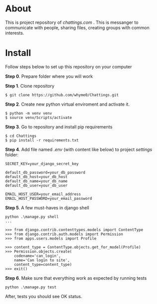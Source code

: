 # About

This is project repository of *chattings.com* . This is messanger to communicate with people, sharing files, creating groups  with common interests.

# Install

Follow steps below to set up this repository on your computer

**Step 0**. Prepare folder where you will work

**Step 1**. Clone repository 
```
$ git clone https://github.com/whyme0/Chattings.git
```

**Step 2**. Create new python virtual enviroment and activate it.
```
$ python -m venv venv
$ source venv/Scripts/activate
```

**Step 3**. Go to repository and install pip requirements
```
$ cd Chattings
$ pip install -r requirements.txt
```

**Step 4**. Add file named *.env* (with content like below) to project *settings* folder:
```
SECRET_KEY=your_django_secret_key

default_db_password=your_db_password
default_db_host=your_db_host
default_db_name=your_db_name
default_db_user=your_db_user

EMAIL_HOST_USER=your_email_address
EMAIL_HOST_PASSWORD=your_email_password
```

**Step 5**. A few must-haves in django shell
```
python .\manage.py shell
...

>>> from django.contrib.contenttypes.models import ContentType
>>> from django.contrib.auth.models import Permission
>>> from apps.users.models import Profile

>>> content_type = ContentType.objects.get_for_model(Profile)
>>> Permission.objects.create(
    codename='can_login',
    name='Can login to site',
    content_type=content_type)
>>> exit()
```

**Step 6**. Make sure that everything work as expected by running tests
```
python .\manage.py test
```

After, tests you should see OK status.
